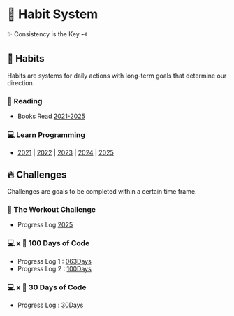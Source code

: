 # 🧭 Habit System

✨ Consistency is the Key 🗝️

## 📅 Habits

Habits are systems for daily actions with long-term goals that determine our direction.

### 📖 Reading

- Books Read [2021-2025](https://github.com/abhiramready/Habit-System/blob/main/Habits/Reading/README.md)

### 💻 Learn Programming

- [2021](https://github.com/abhiramready/Habit-System/blob/main/Habits/LearnProgramming/2021.md) | [2022](https://github.com/abhiramready/Habit-System/blob/main/Habits/LearnProgramming/2022.md) | [2023](https://github.com/abhiramready/Habit-System/blob/main/Habits/LearnProgramming/2023.md) | [2024](https://github.com/abhiramready/Habit-System/blob/main/Habits/LearnProgramming/2024.md) | [2025](https://github.com/abhiramready/Habit-System/blob/main/Habits/LearnProgramming/2025.md)

## 🔥 Challenges

Challenges are goals to be completed within a certain time frame.

### 💪 The Workout Challenge

- Progress Log [2025](https://github.com/abhiramready/Habit-System/blob/main/Challenges/WorkoutChallenge/2025.md)


### 💻 x 💯 100 Days of Code

- Progress Log 1 : [063Days](https://github.com/abhiramready/Habit-System/blob/main/Challenges/100DaysOfCode/1-100DaysOfCode.md)
- Progress Log 2 : [100Days](https://github.com/abhiramready/Habit-System/blob/main/Challenges/100DaysOfCode/2-100DaysOfCode.md)

### 💻 x 📆 30 Days of Code

- Progress Log : [30Days](https://github.com/abhiramready/Habit-System/blob/main/Challenges/30DaysOfCode/1-30DaysOfCode.md)
